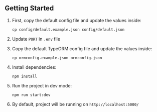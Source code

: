 ## Getting Started

 1. First, copy the default config file and update the values inside:

     `cp config/default.example.json config/default.json`
  
 2. Update `PORT` in `.env` file

 3. Copy the default TypeORM config file and update the values inside:

     `cp ormconfig.example.json ormconfig.json`

 4. Install dependencies:

     `npm install`

 5. Run the project in dev mode:

     `npm run start:dev`
  
 6. By default, project will be running on `http://localhost:5000/`

